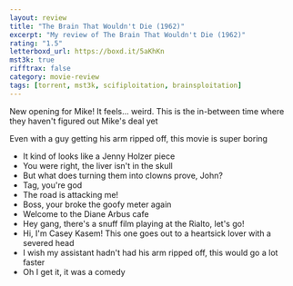 ```yaml
---
layout: review
title: "The Brain That Wouldn't Die (1962)"
excerpt: "My review of The Brain That Wouldn't Die (1962)"
rating: "1.5"
letterboxd_url: https://boxd.it/5aKhKn
mst3k: true
rifftrax: false
category: movie-review
tags: [torrent, mst3k, scifiploitation, brainsploitation]
---
```


New opening for Mike! It feels... weird. This is the in-between time where they haven't figured out Mike's deal yet

Even with a guy getting his arm ripped off, this movie is super boring

- It kind of looks like a Jenny Holzer piece
- You were right, the liver isn't in the skull
- But what does turning them into clowns prove, John?
- Tag, you're god
- The road is attacking me!
- Boss, your broke the goofy meter again
- Welcome to the Diane Arbus cafe
- Hey gang, there's a snuff film playing at the Rialto, let's go!
- Hi, I'm Casey Kasem! This one goes out to a heartsick lover with a severed head
- I wish my assistant hadn't had his arm ripped off, this would go a lot faster
- Oh I get it, it was a comedy

